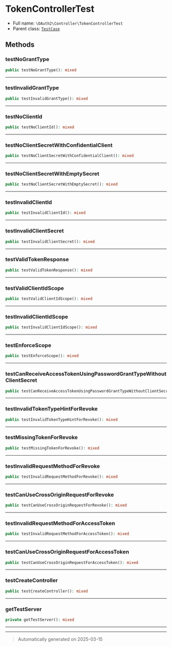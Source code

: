 
# TokenControllerTest





* Full name: `\OAuth2\Controller\TokenControllerTest`
* Parent class: [`TestCase`](../../PHPUnit/Framework/TestCase.md)




## Methods


### testNoGrantType



```php
public testNoGrantType(): mixed
```












***

### testInvalidGrantType



```php
public testInvalidGrantType(): mixed
```












***

### testNoClientId



```php
public testNoClientId(): mixed
```












***

### testNoClientSecretWithConfidentialClient



```php
public testNoClientSecretWithConfidentialClient(): mixed
```












***

### testNoClientSecretWithEmptySecret



```php
public testNoClientSecretWithEmptySecret(): mixed
```












***

### testInvalidClientId



```php
public testInvalidClientId(): mixed
```












***

### testInvalidClientSecret



```php
public testInvalidClientSecret(): mixed
```












***

### testValidTokenResponse



```php
public testValidTokenResponse(): mixed
```












***

### testValidClientIdScope



```php
public testValidClientIdScope(): mixed
```












***

### testInvalidClientIdScope



```php
public testInvalidClientIdScope(): mixed
```












***

### testEnforceScope



```php
public testEnforceScope(): mixed
```












***

### testCanReceiveAccessTokenUsingPasswordGrantTypeWithoutClientSecret



```php
public testCanReceiveAccessTokenUsingPasswordGrantTypeWithoutClientSecret(): mixed
```












***

### testInvalidTokenTypeHintForRevoke



```php
public testInvalidTokenTypeHintForRevoke(): mixed
```












***

### testMissingTokenForRevoke



```php
public testMissingTokenForRevoke(): mixed
```












***

### testInvalidRequestMethodForRevoke



```php
public testInvalidRequestMethodForRevoke(): mixed
```












***

### testCanUseCrossOriginRequestForRevoke



```php
public testCanUseCrossOriginRequestForRevoke(): mixed
```












***

### testInvalidRequestMethodForAccessToken



```php
public testInvalidRequestMethodForAccessToken(): mixed
```












***

### testCanUseCrossOriginRequestForAccessToken



```php
public testCanUseCrossOriginRequestForAccessToken(): mixed
```












***

### testCreateController



```php
public testCreateController(): mixed
```












***

### getTestServer



```php
private getTestServer(): mixed
```












***


***
> Automatically generated on 2025-03-15
